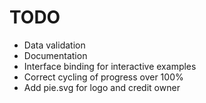 # TODO 

  * Data validation
  * Documentation
  * Interface binding for interactive examples
  * Correct cycling of progress over 100%
  * Add pie.svg for logo and credit owner
